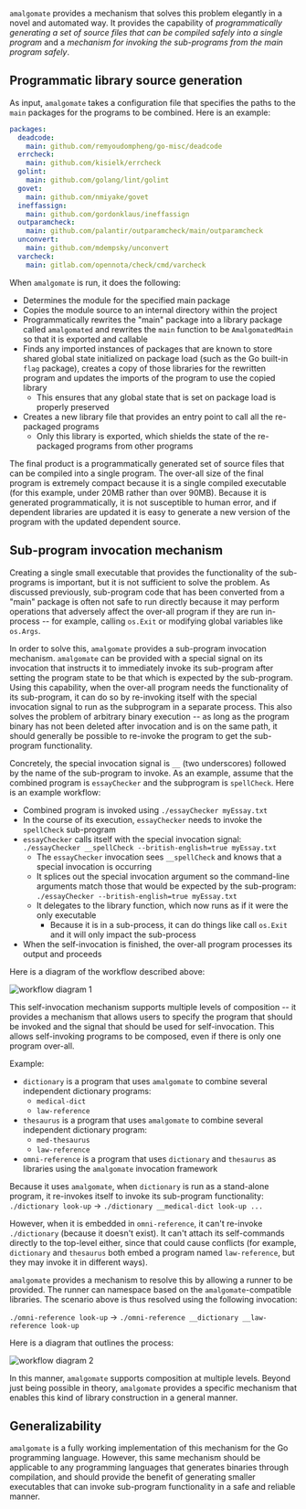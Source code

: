 `amalgomate` provides a mechanism that solves this problem elegantly in a novel and automated way. It provides the
capability of *programmatically generating a set of source files that can be compiled safely into a single program* and
a *mechanism for invoking the sub-programs from the main program safely*.

## Programmatic library source generation
As input, `amalgomate` takes a configuration file that specifies the paths to the `main` packages for the programs to be
combined. Here is an example:

```yml
packages:
  deadcode:
    main: github.com/remyoudompheng/go-misc/deadcode
  errcheck:
    main: github.com/kisielk/errcheck
  golint:
    main: github.com/golang/lint/golint
  govet:
    main: github.com/nmiyake/govet
  ineffassign:
    main: github.com/gordonklaus/ineffassign
  outparamcheck:
    main: github.com/palantir/outparamcheck/main/outparamcheck
  unconvert:
    main: github.com/mdempsky/unconvert
  varcheck:
    main: gitlab.com/opennota/check/cmd/varcheck
```

When `amalgomate` is run, it does the following:

* Determines the module for the specified main package
* Copies the module source to an internal directory within the project
* Programmatically rewrites the "main" package into a library package called `amalgomated` and rewrites the `main`
  function to be `AmalgomatedMain` so that it is exported and callable
* Finds any imported instances of packages that are known to store shared global state initialized on package load (such
  as the Go built-in `flag` package), creates a copy of those libraries for the rewritten program and updates the
  imports of the program to use the copied library
  * This ensures that any global state that is set on package load is properly preserved
* Creates a new library file that provides an entry point to call all the re-packaged programs
  * Only this library is exported, which shields the state of the re-packaged programs from other programs

The final product is a programmatically generated set of source files that can be compiled into a single program. The
over-all size of the final program is extremely compact because it is a single compiled executable (for this example,
under 20MB rather than over 90MB). Because it is generated programmatically, it is not susceptible to human error, and
if dependent libraries are updated it is easy to generate a new version of the program with the updated dependent
source.

## Sub-program invocation mechanism
Creating a single small executable that provides the functionality of the sub-programs is important, but it is not
sufficient to solve the problem. As discussed previously, sub-program code that has been converted from a "main" package
is often not safe to run directly because it may perform operations that adversely affect the over-all program if they
are run in-process -- for example, calling `os.Exit` or modifying global variables like `os.Args`.

In order to solve this, `amalgomate` provides a sub-program invocation mechanism. `amalgomate` can be provided with a
special signal on its invocation that instructs it to immediately invoke its sub-program after setting the program state
to be that which is expected by the sub-program. Using this capability, when the over-all program needs the
functionality of its sub-program, it can do so by re-invoking itself with the special invocation signal to run as the
subprogram in a separate process. This also solves the problem of arbitrary binary execution -- as long as the program
binary has not been deleted after invocation and is on the same path, it should generally be possible to re-invoke the
program to get the sub-program functionality.

Concretely, the special invocation signal is `__` (two underscores) followed by the name of the sub-program to invoke.
As an example, assume that the combined program is `essayChecker` and the subprogram is `spellCheck`. Here is an example
workflow:

* Combined program is invoked using `./essayChecker myEssay.txt`
* In the course of its execution, `essayChecker` needs to invoke the `spellCheck` sub-program
* `essayChecker` calls itself with the special invocation signal: 
  `./essayChecker __spellCheck --british-english=true myEssay.txt`
  * The `essayChecker` invocation sees `__spellCheck` and knows that a special invocation is occurring
  * It splices out the special invocation argument so the command-line arguments match those that would be expected by
    the sub-program: `./essayChecker --british-english=true myEssay.txt`
  * It delegates to the library function, which now runs as if it were the only executable
    * Because it is in a sub-process, it can do things like call `os.Exit` and it will only impact the sub-process
* When the self-invocation is finished, the over-all program processes its output and proceeds

Here is a diagram of the workflow described above:

![workflow diagram 1](images/diagram_1.png)

This self-invocation mechanism supports multiple levels of composition -- it provides a mechanism that allows users to
specify the program that should be invoked and the signal that should be used for self-invocation. This allows
self-invoking programs to be composed, even if there is only one program over-all.

Example:

* `dictionary` is a program that uses `amalgomate` to combine several independent dictionary programs:
  * `medical-dict`
  * `law-reference`
* `thesaurus` is a program that uses `amalgomate` to combine several independent dictionary program:
  * `med-thesaurus`
  * `law-reference`
* `omni-reference` is a program that uses `dictionary` and `thesaurus` as libraries using the `amalgomate` invocation framework

Because it uses `amalgomate`, when `dictionary` is run as a stand-alone program, it re-invokes itself to invoke its
sub-program functionality: `./dictionary look-up` -> `./dictionary __medical-dict look-up ...`

However, when it is embedded in `omni-reference`, it can't re-invoke `./dictionary` (because it doesn't exist). It can't
attach its self-commands directly to the top-level either, since that could cause conflicts (for example, `dictionary`
and `thesaurus` both embed a program named `law-reference`, but they may invoke it in different ways).

`amalgomate` provides a mechanism to resolve this by allowing a runner to be provided. The runner can namespace based on 
the `amalgomate`-compatible libraries. The scenario above is thus resolved using the following invocation:

`./omni-reference look-up` -> `./omni-reference __dictionary __law-reference look-up`

Here is a diagram that outlines the process:

![workflow diagram 2](images/diagram_2.png)

In this manner, `amalgomate` supports composition at multiple levels. Beyond just being possible in theory, `amalgomate`
provides a specific mechanism that enables this kind of library construction in a general manner.

## Generalizability
`amalgomate` is a fully working implementation of this mechanism for the Go programming language. However, this same
mechanism should be applicable to any programming languages that generates binaries through compilation, and should
provide the benefit of generating smaller executables that can invoke sub-program functionality in a safe and reliable
manner.
